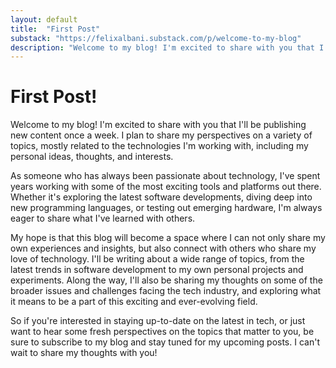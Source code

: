 ```yaml
---
layout: default
title:  "First Post"
substack: "https://felixalbani.substack.com/p/welcome-to-my-blog"
description: "Welcome to my blog! I'm excited to share with you that I'll be publishing new content once a week. "
---
```


# First Post!

Welcome to my blog! I'm excited to share with you that I'll be publishing new content once a week. I plan to share my perspectives on a variety of topics, mostly related to the technologies I'm working with, including my personal ideas, thoughts, and interests.

As someone who has always been passionate about technology, I've spent years working with some of the most exciting tools and platforms out there. Whether it's exploring the latest software developments, diving deep into new programming languages, or testing out emerging hardware, I'm always eager to share what I've learned with others.

My hope is that this blog will become a space where I can not only share my own experiences and insights, but also connect with others who share my love of technology. I'll be writing about a wide range of topics, from the latest trends in software development to my own personal projects and experiments. Along the way, I'll also be sharing my thoughts on some of the broader issues and challenges facing the tech industry, and exploring what it means to be a part of this exciting and ever-evolving field.

So if you're interested in staying up-to-date on the latest in tech, or just want to hear some fresh perspectives on the topics that matter to you, be sure to subscribe to my blog and stay tuned for my upcoming posts. I can't wait to share my thoughts with you!